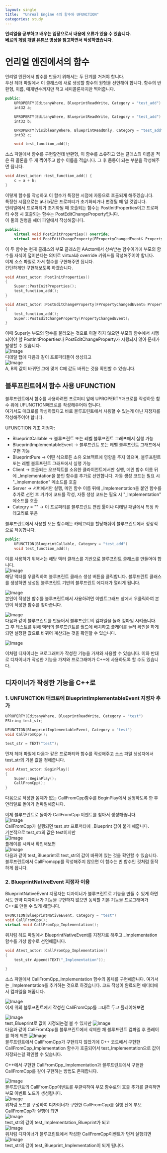 ```yaml
---
layout: single
title:  "Unreal Engine 4의 함수와 UFUNCTION"
categories: study
---
```

**언리얼을 공부하고 배우는 입장으로서 내용에 오류가 있을 수 있습니다.**  
**[베르의 게임 개발 유튜브](https://www.youtube.com/@wergia) 영상을 참고하면서 작성하였습니다.**  

# 언리얼 엔진에서의 함수  
언리얼 엔진에서 함수를 만들기 위해서는 두 단계를 거쳐야 합니다.  
우선 헤더 파일에서 이 클래스에 새로 생성할 함수의 원형을 선언해야 합니다. 함수의 반환형, 이름, 매개변수까지만 적고 세미콜론까지만 찍어줍니다.  
```C++
public:	
    UPROPERTY(EditanyWhere, BlueprintReadWrite, Category = "test_add")
    int32 a;

    UPROPERTY(EditanyWhere, BlueprintReadWrite, Category = "test_add")
    int32 b;

    UPROPERTY(VisibleanyWhere, BlueprintReadOnly, Category = "test_add")
    int32 c;

	void test_function_add();
```

소스 파일에서 함수를 구현할건데 반환형, 이 함수를 소유하고 있는 클래스의 이름을 적은 뒤 콜론을 두 개 찍어주고 함수 이름을 적습니다. 그 후 몸통이 되는 부분을 작성해주면 됩니다.  
```C++
void Atest_actor::test_function_add() {
	c = a + b;
}
```

이렇게 함수를 작성하고 이 함수가 특정한 시점에 자동으로 호출되게 해주겠습니다.  
특정한 시점으로는 a나 b같은 프로퍼티가 초기화되거나 변경될 때 일 것입니다.  
언리얼에서 프로퍼티가 초기화될 때 호출되는 함수는 PostInitProperties이고 프로퍼티 수정 시 호출되는 함수는 PostEditChangeProperty입니다.  
이 둘의 원형을 헤더 파일에서 작성해줍니다.  
```C++
public:
    virtual void PostInitProperties() override;
    virtual void PostEditChangeProperty(FPropertyChangedEvent& PropertyChangedEvent) override;
```

이 두 함수는 현재 클래스의 부모 클래스인 AActor에서 상속받는 함수이기에 부모의 함수를 자식이 덮어쓴다는 의미로 virtual과 override 키워드를 작성해주어야 합니다.  
이제 소스 파일로 가서 함수를 구현해주면 됩니다.  
간단하게만 구현해보도록 하겠습니다.  
```C++
void Atest_actor::PostInitProperties()
{
	Super::PostInitProperties();
	test_function_add();
}

void Atest_actor::PostEditChangeProperty(FPropertyChangedEvent& PropertyChangedEvent)
{
	test_function_add();
	Super::PostEditChangeProperty(PropertyChangedEvent);
}
```

이때 Super는 부모의 함수를 불러오는 것으로 이걸 하지 않으면 부모의 함수에서 시행되어야 할 PostInitProperties나 PostEditChangeProperty가 시행되지 않아 문제가 발생할 수 있습니다.  
![Image](https://github.com/user-attachments/assets/a9d54fce-6bc1-4b35-9e1b-bafc1f124d53)  
디테일 탭에 다음과 같이 프로퍼티들이 생성되고  
![Image](https://github.com/user-attachments/assets/4583d115-8c52-406b-800b-3bb0a1e6f952)  
A, B의 값이 바뀌면 그에 맞게 C에 값도 바뀌는 것을 확인할 수 있습니다.  

## 블루프린트에서 함수 사용 UFUNCTION
블루프린트에서 함수를 사용하려면 프로퍼티 앞에 UPROPERTY매크로를 작성하듯 함수 위에 UFUNCTION매크로를 작성해주어야 합니다.  
여기서도 매크로를 작성하였다고 바로 블루프린트에서 사용할 수 있는게 아닌 지정자를 작성해주어야 합니다.  

UFUNCTION 기초 지정자:
* BlueprintCallable -> 블루프린트 또는 레벨 블루프린트 그래프에서 실행 가능
* BlueprintImplementableEvent -> 블루프린트 또는 레벨 블루프린트 그래프에서 구현 가능
* BlueprintPure -> 어떤 식으로든 소유 오브젝트에 영향을 주지 않으며, 블루프린트 또는 레벨 블루프린트 그래프에서 실행 가능
* Client -> 호출되는 오브젝트를 소유한 클라이언트에서만 실행, 메인 함수 이름 뒤에 _Implementation을 붙인 함수를 추가로 선언합니다. 자동 생성 코드는 필요 시 "_Implementation" 메소드를 호출
* Server -> 서버에서만 실행, 메인 함수 이름 뒤에 _Implementation을 붙인 함수를 추가로 선언 후 거기에 코드를 작성, 자동 생성 코드는 필요 시 "_Implementation" 메소드를 호출
* Categry = "" -> 이 프로퍼티를 블루프린트 편집 툴이나 디테일 패널에서 특정 카테고리로 묶음  

블루프린트에서 사용할 모든 함수에는 카테고리를 할당해줘야 블루프린트에서 정상적으로 작동합니다.  
```C++
public:
    UFUNCTION(BlueprintCallable, Category = "test_add")
    void test_function_add();
```

이를 사용하기 위해서는 해당 액터 클래스를 기반으로 블루프린트 클래스를 만들어야 합니다.  
![Image](https://github.com/user-attachments/assets/c4d82cef-5023-4843-b238-1080a68eae5c)  
해당 액터를 우클릭하여 블루프린트 클래스 생성 버튼을 클릭합니다. 블루프린트 클래스를 생성하면 생성된 블루프린트 기반의 블루프린트 에디터가 열리게 됩니다.  

![Image](https://github.com/user-attachments/assets/2adfef10-b1f9-474f-b501-156a6efbbb8b)  
본인이 작성한 함수를 블루프린트에서 사용하려면 이벤트그래프 창에서 우클릭하여 본인이 작성한 함수를 찾아줍니다.  

![Image](https://github.com/user-attachments/assets/c4257c90-7787-43f6-b5f2-9eb20aaaf375)  
다음과 같이 블루프린트를 만들어서 블루프린트의 컴파일을 눌러 컴파일 시켜줍니다.  
그 후 테스트를 위해 액터의 블루프린트를 월드에 배치하고 플레이를 눌러 확인을 하게 되면 설정한 값으로 바뀌어 계산되는 것을 확인할 수 있습니다.  

![Image](https://github.com/user-attachments/assets/6b2ba094-62a4-4776-871e-ebcfd57c3358)  

이처럼 디자이너는 프로그래머가 작성한 기능을 가져와 사용할 수 있습니다. 이와 반대로 디자이너가 작성한 기능을 가져와 프로그래머가 C++에 사용하도록 할 수도 있습니다. 

## 디자이너가 작성한 기능을 C++로
### 1. UNFUNCTION 매크로에 BlueprintImplementableEvent 지정자 추가
```C++
UPROPERTY(EditanyWhere, BlueprintReadWrite, Category = "test")
FString test_str;

UFUNCTION(BlueprintImplementableEvent, Category = "test")
void CallFromCpp();
```
```C++
test_str = TEXT("test");
```

먼저 헤더 파일에 다음과 같은 프로퍼티와 함수를 작성해주고 소스 파일 생성자에서 test_str의 기본 값을 정해줍니다.  

```C++
void Atest_actor::BeginPlay()
{
	Super::BeginPlay();
	CallFromCpp();
}
```
다음으로 작성한 몸체가 없는 CallFromCpp함수를 BeginPlay에서 실행하도록 한 후 언리얼로 돌아가 컴파일해줍니다.  

이제 블루프린트로 돌아가 CallFromCpp 이벤트를 찾아서 생성해줍니다.  
![Image](https://github.com/user-attachments/assets/b2099ddf-8052-47d6-9880-7142bf476875)  
CallFromCpp가 실행되면 test_str 프로퍼티에 _Blueprint 값이 붙게 해줍니다.  
기본적으로 test_str의 값은 test이지만  
![Image](https://github.com/user-attachments/assets/097648e1-5b3e-4130-af69-5e6edfe1ec19)  
플레이를 시켜서 확인해보면  
![Image](https://github.com/user-attachments/assets/d519e33d-ad84-4810-b74b-831a2387020f)  
다음과 같이 test_Blueprint로 test_str의 값이 바뀌어 있는 것을 확인할 수 있습니다.  
블루프린트에서 CallFromcpp를 작성해주지 않으면 이 함수는 빈 함수인 것처럼 동작하게 됩니다.  

### 2. BlueprintNativeEvent 지정자 이용
BlueprintNativeEvent 지정자는 디자이너가 블루프린트로 기능을 만들 수 있게 하면서도 만약 디자이너가 기능을 구현하지 않으면 동작할 기본 기능을 프로그래머가 C++로 만들 수 있게 해줍니다.  

```C++
UFUNCTION(BlueprintNativeEvent, Category = "test")
void CallFromCpp();
virtual void CallFromCpp_Implementation();
```

위처럼 헤드 파일에서 BlueprintNativeEvent를 지정자로 해주고 _Implementation 함수를 가상 함수로 선언해줍니다.

```C++
void Atest_actor::CallFromCpp_Implementation()
{
	test_str.Append(TEXT("_Implementation"));

}
```

소스 파일에서 CallFromCpp_Implementation 함수의 몸체를 구현해줍니다. 여기서는 _Implementation를 추가하는 것으로 하겠습니다. 코드 작성이 완료되면 에디터에서 컴파일을 해줍니다.  

![Image](https://github.com/user-attachments/assets/b2099ddf-8052-47d6-9880-7142bf476875)  
이제 위의 블루프린트에서 작성한 CallFromCpp를 그대로 두고 플레이해보면 

![Image](https://github.com/user-attachments/assets/d519e33d-ad84-4810-b74b-831a2387020f)  
test_Blueprint로 값이 지정되는걸 볼 수 있지만 
![Image](https://github.com/user-attachments/assets/9714b483-66db-4e5d-b4d4-a5d900ee6b0d)  
다음과 같이 CallFromCpp를 블루프린트에서 삭제한 채 블루프린트 컴파일 후 플레이를 하게 되면
![Image](https://github.com/user-attachments/assets/7f27d6a0-1d11-47a7-b9d0-04fec6a26254)  
블루프린트에서 CallFromCpp가 구현되지 않았기에 C++ 코드에서 구현한 CallFromCpp_Implementation 함수가 호출되어서 test_Implementation으로 값이 지정되는걸 확인할 수 있습니다.  

C++에서 구현한 CallFromCpp_Implementation과 블루프린트에서 구현한 CallFromCpp를 같이 구현하는 방법도 존재합니다.  

![Image](https://github.com/user-attachments/assets/c5d0219e-392e-4e52-bc20-b2e9c40ee993)  
블루프린트의 CallFromCpp이벤트를 우클릭하여 부모 함수로의 호출 추가를 클릭하면 부모 이벤트 노드가 생성됩니다.  
![Image](https://github.com/user-attachments/assets/1631dcc9-4fa6-4fde-9db0-8196006486ff)  
위처럼 노드를 구성하여 디자이너가 구현한 CallFromCpp를 실행 전에 부모 CallFromCpp가 실행이 되면  
![Image](https://github.com/user-attachments/assets/fb5c99a0-32a2-4ae6-97ad-cb95ea7acbfe)  
test_str의 값이 test_Implementation_Blueprint가 되고  
![Image](https://github.com/user-attachments/assets/0ea729cb-4cb5-4013-8d92-f15d775d610c)  
위처럼 디자이너가 블루프린트에서 작성한 CallFromCpp이벤트가 먼저 실행되면  
![Image](https://github.com/user-attachments/assets/9aba6efe-3ae1-46c8-a8fb-de785af568d2)  
test_str의 값이 test_Blueprint_Implementation이 되게 됩니다.  
